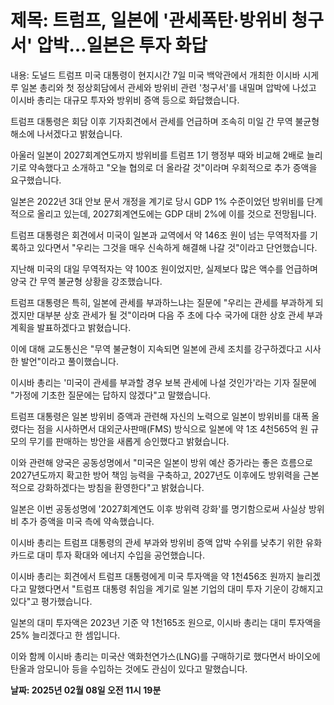# **제목: 트럼프, 일본에 '관세폭탄·방위비 청구서' 압박…일본은 투자 화답**

  내용: 도널드 트럼프 미국 대통령이 현지시간 7일 미국 백악관에서 개최한 이시바 시게루 일본 총리와 첫 정상회담에서 관세와 방위비 관련 '청구서'를 내밀며 압박에 나섰고 이시바 총리는 대규모 투자와 방위비 증액 등으로 화답했습니다.

트럼프 대통령은 회담 이후 기자회견에서 관세를 언급하며 조속히 미일 간 무역 불균형 해소에 나서겠다고 밝혔습니다.

아울러 일본이 2027회계연도까지 방위비를 트럼프 1기 행정부 때와 비교해 2배로 늘리기로 약속했다고 소개하고 "오늘 협의로 더 올라갈 것"이라며 우회적으로 추가 증액을 요구했습니다.

일본은 2022년 3대 안보 문서 개정을 계기로 당시 GDP 1% 수준이었던 방위비를 단계적으로 올리고 있는데, 2027회계연도에는 GDP 대비 2%에 이를 것으로 전망됩니다.

트럼프 대통령은 회견에서 미국이 일본과 교역에서 약 146조 원이 넘는 무역적자를 기록하고 있다면서 "우리는 그것을 매우 신속하게 해결해 나갈 것"이라고 단언했습니다.

지난해 미국의 대일 무역적자는 약 100조 원이었지만, 실제보다 많은 액수를 언급하며 양국 간 무역 불균형 상황을 강조했습니다.

트럼프 대통령은 특히, 일본에 관세를 부과하느냐는 질문에 "우리는 관세를 부과하게 되겠지만 대부분 상호 관세가 될 것"이라며 다음 주 초에 다수 국가에 대한 상호 관세 부과 계획을 발표하겠다고 밝혔습니다.

이에 대해 교도통신은 "무역 불균형이 지속되면 일본에 관세 조치를 강구하겠다고 시사한 발언"이라고 풀이했습니다.

이시바 총리는 '미국이 관세를 부과할 경우 보복 관세에 나설 것인가'라는 기자 질문에 "가정에 기초한 질문에는 답하지 않겠다"고 말했습니다.

트럼프 대통령은 일본 방위비 증액과 관련해 자신의 노력으로 일본이 방위비를 대폭 올렸다는 점을 시사하면서 대외군사판매(FMS) 방식으로 일본에 약 1조 4천565억 원 규모의 무기를 판매하는 방안을 새롭게 승인했다고 밝혔습니다.

이와 관련해 양국은 공동성명에서 "미국은 일본이 방위 예산 증가라는 좋은 흐름으로 2027년도까지 확고한 방어 책임 능력을 구축하고, 2027년도 이후에도 방위력을 근본적으로 강화하겠다는 방침을 환영한다"고 밝혔습니다.

일본은 이번 공동성명에 '2027회계연도 이후 방위력 강화'를 명기함으로써 사실상 방위비 추가 증액을 미국 측에 약속했습니다.

이시바 총리는 트럼프 대통령의 관세 부과와 방위비 증액 압박 수위를 낮추기 위한 유화 카드로 대미 투자 확대와 에너지 수입을 공언했습니다.

이시바 총리는 회견에서 트럼프 대통령에게 미국 투자액을 약 1천456조 원까지 늘리겠다고 말했다면서 "트럼프 대통령 취임을 계기로 일본 기업의 대미 투자 기운이 강해지고 있다"고 평가했습니다.

일본의 대미 투자액은 2023년 기준 약 1천165조 원으로, 이시바 총리는 대미 투자액을 25% 늘리겠다고 한 셈입니다.

이와 함께 이시바 총리는 미국산 액화천연가스(LNG)를 구매하기로 했다면서 바이오에탄올과 암모니아 등을 수입하는 것에도 관심이 있다고 말했습니다.

  **날짜: 2025년 02월 08일 오전 11시 19분**